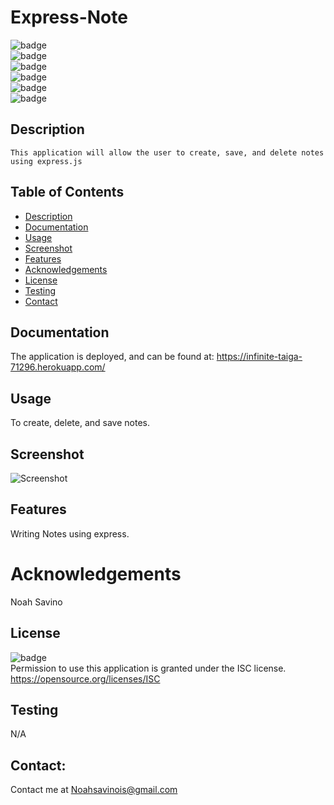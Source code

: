 # Express-Note
   ![badge](https://img.shields.io/github/languages/top/LilCalc/Express-Note)
   <br> 
   ![badge](https://img.shields.io/github/languages/count/LilCalc/Express-Note)
   <br>
   ![badge](https://img.shields.io/github/issues/LilCalc/Express-Note)
   <br>
   ![badge](https://img.shields.io/github/issues-closed/LilCalc/Express-Note)
   <br>
   ![badge](https://img.shields.io/github/last-commit/LilCalc/Express-Note)
   <br>
   ![badge](https://img.shields.io/badge/license-ISC-important)
   
   ## Description
   
    This application will allow the user to create, save, and delete notes using express.js

   ## Table of Contents
   - [Description](#description)
   - [Documentation](#documentation)
   - [Usage](#usage)
   - [Screenshot](#screenshot)
   - [Features](#features)
   - [Acknowledgements](#acknowledgements)
   - [License](#license)
   - [Testing](#testing)
   - [Contact](#contact)

   ## Documentation
   The application is deployed, and can be found at: https://infinite-taiga-71296.herokuapp.com/
  
   ## Usage
   To create, delete, and save notes.
   ## Screenshot
   ![Screenshot](N/A)
   ## Features
   Writing Notes using express.
   
   # Acknowledgements
   Noah Savino
     
   ## License
   ![badge](https://img.shields.io/badge/license-ISC-important)
   <br>
   Permission to use this application is granted under the ISC license. <https://opensource.org/licenses/ISC>
   ## Testing
   N/A

   ## Contact:
   Contact me at <a href="malito:Noahsavinois@gmail.com">Noahsavinois@gmail.com</a>

